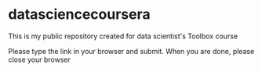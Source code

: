 datasciencecoursera
===================

This is my public repository created for data scientist's Toolbox course 

Please type the link in your browser and submit. 
When you are done, please close your browser
